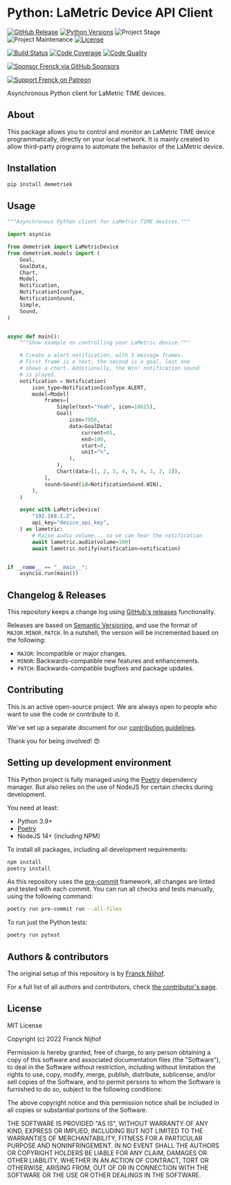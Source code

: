 # Python: LaMetric Device API Client

[![GitHub Release][releases-shield]][releases]
[![Python Versions][python-versions-shield]][pypi]
![Project Stage][project-stage-shield]
![Project Maintenance][maintenance-shield]
[![License][license-shield]](LICENSE.md)

[![Build Status][build-shield]][build]
[![Code Coverage][codecov-shield]][codecov]
[![Code Quality][code-quality-shield]][code-quality]

[![Sponsor Frenck via GitHub Sponsors][github-sponsors-shield]][github-sponsors]

[![Support Frenck on Patreon][patreon-shield]][patreon]

Asynchronous Python client for LaMetric TIME devices.

## About

This package allows you to control and monitor an LaMetric TIME device
programmatically, directly on your local network. It is mainly created to allow
third-party programs to automate the behavior of the LaMetric device.

## Installation

```bash
pip install demetriek
```

## Usage

```python
"""Asynchronous Python client for LaMetric TIME devices."""

import asyncio

from demetriek import LaMetricDevice
from demetriek.models import (
    Goal,
    GoalData,
    Chart,
    Model,
    Notification,
    NotificationIconType,
    NotificationSound,
    Simple,
    Sound,
)


async def main():
    """Show example on controlling your LaMetric device."""

    # Create a alert notification, with 3 message frames.
    # First frame is a text, the second is a goal, last one
    # shows a chart. Additionally, the Win! notification sound
    # is played.
    notification = Notification(
        icon_type=NotificationIconType.ALERT,
        model=Model(
            frames=[
                Simple(text="Yeah", icon=18815),
                Goal(
                    icon=7956,
                    data=GoalData(
                        current=65,
                        end=100,
                        start=0,
                        unit="%",
                    ),
                ),
                Chart(data=[1, 2, 3, 4, 5, 4, 3, 2, 1]),
            ],
            sound=Sound(id=NotificationSound.WIN),
        ),
    )

    async with LaMetricDevice(
        "192.168.1.2",
        api_key="device_api_key",
    ) as lametric:
        # Raise audio volume... so we can hear the notification
        await lametric.audio(volume=100)
        await lametric.notify(notification=notification)


if __name__ == "__main__":
    asyncio.run(main())
```

## Changelog & Releases

This repository keeps a change log using [GitHub's releases][releases]
functionality.

Releases are based on [Semantic Versioning][semver], and use the format
of `MAJOR.MINOR.PATCH`. In a nutshell, the version will be incremented
based on the following:

- `MAJOR`: Incompatible or major changes.
- `MINOR`: Backwards-compatible new features and enhancements.
- `PATCH`: Backwards-compatible bugfixes and package updates.

## Contributing

This is an active open-source project. We are always open to people who want to
use the code or contribute to it.

We've set up a separate document for our
[contribution guidelines](CONTRIBUTING.md).

Thank you for being involved! :heart_eyes:

## Setting up development environment

This Python project is fully managed using the [Poetry][poetry] dependency
manager. But also relies on the use of NodeJS for certain checks during
development.

You need at least:

- Python 3.9+
- [Poetry][poetry-install]
- NodeJS 14+ (including NPM)

To install all packages, including all development requirements:

```bash
npm install
poetry install
```

As this repository uses the [pre-commit][pre-commit] framework, all changes
are linted and tested with each commit. You can run all checks and tests
manually, using the following command:

```bash
poetry run pre-commit run --all-files
```

To run just the Python tests:

```bash
poetry run pytest
```

## Authors & contributors

The original setup of this repository is by [Franck Nijhof][frenck].

For a full list of all authors and contributors,
check [the contributor's page][contributors].

## License

MIT License

Copyright (c) 2022 Franck Nijhof

Permission is hereby granted, free of charge, to any person obtaining a copy
of this software and associated documentation files (the "Software"), to deal
in the Software without restriction, including without limitation the rights
to use, copy, modify, merge, publish, distribute, sublicense, and/or sell
copies of the Software, and to permit persons to whom the Software is
furnished to do so, subject to the following conditions:

The above copyright notice and this permission notice shall be included in all
copies or substantial portions of the Software.

THE SOFTWARE IS PROVIDED "AS IS", WITHOUT WARRANTY OF ANY KIND, EXPRESS OR
IMPLIED, INCLUDING BUT NOT LIMITED TO THE WARRANTIES OF MERCHANTABILITY,
FITNESS FOR A PARTICULAR PURPOSE AND NONINFRINGEMENT. IN NO EVENT SHALL THE
AUTHORS OR COPYRIGHT HOLDERS BE LIABLE FOR ANY CLAIM, DAMAGES OR OTHER
LIABILITY, WHETHER IN AN ACTION OF CONTRACT, TORT OR OTHERWISE, ARISING FROM,
OUT OF OR IN CONNECTION WITH THE SOFTWARE OR THE USE OR OTHER DEALINGS IN THE
SOFTWARE.

[build-shield]: https://github.com/frenck/python-demetriek/actions/workflows/tests.yaml/badge.svg
[build]: https://github.com/frenck/python-demetriek/actions/workflows/tests.yaml
[code-quality-shield]: https://img.shields.io/lgtm/grade/python/g/frenck/python-demetriek.svg?logo=lgtm&logoWidth=18
[code-quality]: https://lgtm.com/projects/g/frenck/python-demetriek/context:python
[codecov-shield]: https://codecov.io/gh/frenck/python-demetriek/branch/master/graph/badge.svg
[codecov]: https://codecov.io/gh/frenck/python-demetriek
[contributors]: https://github.com/frenck/python-demetriek/graphs/contributors
[frenck]: https://github.com/frenck
[github-sponsors-shield]: https://frenck.dev/wp-content/uploads/2019/12/github_sponsor.png
[github-sponsors]: https://github.com/sponsors/frenck
[license-shield]: https://img.shields.io/github/license/frenck/python-demetriek.svg
[maintenance-shield]: https://img.shields.io/maintenance/yes/2022.svg
[patreon-shield]: https://frenck.dev/wp-content/uploads/2019/12/patreon.png
[patreon]: https://www.patreon.com/frenck
[poetry-install]: https://python-poetry.org/docs/#installation
[poetry]: https://python-poetry.org
[pre-commit]: https://pre-commit.com/
[project-stage-shield]: https://img.shields.io/badge/project%20stage-experimental-yellow.svg
[pypi]: https://pypi.org/project/demetriek/
[python-versions-shield]: https://img.shields.io/pypi/pyversions/demetriek
[releases-shield]: https://img.shields.io/github/release/frenck/python-demetriek.svg
[releases]: https://github.com/frenck/python-demetriek/releases
[semver]: http://semver.org/spec/v2.0.0.html
